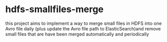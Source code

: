 # hdfs-smallfiles-merge
this project aims to implement a way to merge small files in HDFS into one Avro file daily (plus update the Avro file path to ElasticSearch)and remove small files that are have been merged automatically and periodically
